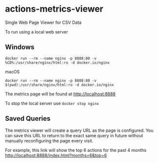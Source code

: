 # actions-metrics-viewer
Single Web Page Viewer for CSV Data

To run using a local web server

## Windows
```
docker run --rm --name nginx -p 8888:80 -v %CD%:/usr/share/nginx/html:ro -d docker.io/nginx 
```

macOS 
```
docker run --rm --name nginx -p 8888:80 -v $(pwd):/usr/share/nginx/html:ro -d docker.io/nginx 
```

The metrics page will be found at  [http://localhost:8888](http://localhost:8888) 

To stop the local server use `docker stop nginx`

## Saved Queries

The metrics viewer will create a query URL as the page is configured. You can save this URL to return to the exact same query in future without manually reconfiguring the page every visit.

For example, this link will show the top 6 actions for the past 4 months [ http://localhost:8888/index.html?months=6&top=6](http://localhost:8888/index.html?months=4&top=6) 
 
